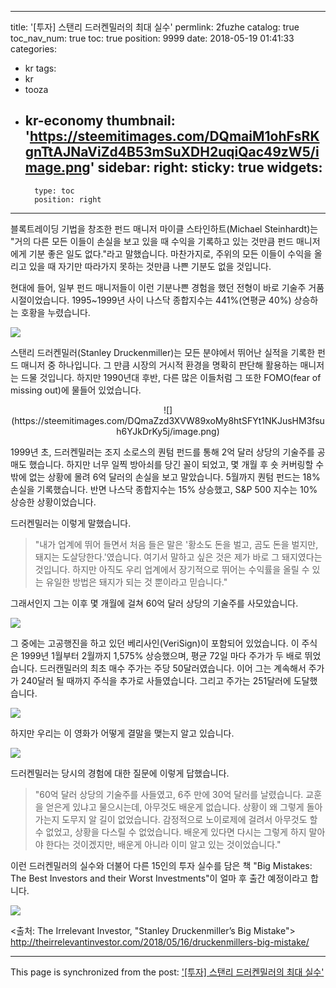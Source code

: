 
---
title: '[투자]  스탠리 드러켄밀러의 최대 실수'
permlink: 2fuzhe
catalog: true
toc_nav_num: true
toc: true
position: 9999
date: 2018-05-19 01:41:33
categories:
- kr
tags:
- kr
- tooza
- kr-economy
thumbnail: 'https://steemitimages.com/DQmaiM1ohFsRKgnTtAJNaViZd4B53mSuXDH2uqiQac49zW5/image.png'
sidebar:
    right:
        sticky: true
widgets:
    -
        type: toc
        position: right
---


블록트레이딩 기법을 창조한 펀드 매니저 마이클 스타인하트(Michael Steinhardt)는 "거의 다른 모든 이들이 손실을 보고 있을 때 수익을 기록하고 있는 것만큼 펀드 매니저에게 기분 좋은 일도 없다."라고 말했습니다.  마찬가지로, 주위의 모든 이들이 수익을 올리고 있을 때 자기만 따라가지 못하는 것만큼 나쁜 기분도 없을 것입니다.

현대에 들어, 일부 펀드 매니저들이 이런 기분나쁜 경험을 했던 전형이 바로 기술주 거품 시절이었습니다. 1995~1999년 사이 나스닥 종합지수는 441%(연평균 40%) 상승하는 호황을 누렸습니다. 

![](https://steemitimages.com/DQmaiM1ohFsRKgnTtAJNaViZd4B53mSuXDH2uqiQac49zW5/image.png)

스탠리 드러켄밀러(Stanley Druckenmiller)는 모든 분야에서 뛰어난 실적을 기록한 펀드 매니저 중 하나입니다. 그 만큼 시장의 거시적 환경을 명확히 판단해 활용하는 매니저는 드물 것입니다.  하지만 1990년대 후반, 다른 많은 이들처럼 그 또한 FOMO(fear of missing out)에 물들어 있었습니다. 

<center>
![](https://steemitimages.com/DQmaZzd3XVW89xoMy8htSFYt1NKJusHM3fsuh6YJkDrKy5j/image.png)
</center>

1999년 초, 드러켄밀러는 조지 소로스의 퀀텀 펀드를 통해 2억 달러 상당의 기술주를 공매도 했습니다. 하지만 너무 일찍 방아쇠를 당긴 꼴이 되었고, 몇 개월 후 숏 커버링할 수 밖에 없는 상황에 몰려 6억 달러의 손실을 보고 말았습니다. 5월까지 퀀텀 펀드는 18% 손실을 기록했습니다. 반면 나스닥 종합지수는 15% 상승했고, S&P 500 지수는 10% 상승한 상황이었습니다.

드러켄밀러는 이렇게 말했습니다. 

>"내가 업계에 뛰어 들면서 처음 들은 말은 '황소도 돈을 벌고, 곰도 돈을 벌지만, 돼지는 도살당한다.'였습니다. 여기서 말하고 싶은 것은 제가 바로 그 돼지였다는 것입니다. 
 하지만 아직도 우리 업계에서 장기적으로 뛰어는 수익률을 올릴 수 있는 유일한 방법은 돼지가 되는 것 뿐이라고 믿습니다."

그래서인지 그는 이후 몇 개월에 걸쳐 60억 달러 상당의 기술주를 사모았습니다.

![](https://steemitimages.com/DQmXzaECBi9kt2psmjK5z5vnRY7eBPuhRFsAMzk6iEgBSwX/image.png)

그 중에는 고공행진을 하고 있던 베리사인(VeriSign)이 포함되어 있었습니다. 이 주식은 1999년 1월부터 2월까지 1,575% 상승했으며, 평균 72일 마다 주가가 두 배로 뛰었습니다. 드러캔밀러의 최초 매수 주가는 주당 50달러였습니다. 이어 그는 계속해서 주가가 240달러 될 때까지 주식을 추가로 사들였습니다. 그리고 주가는 251달러에 도달했습니다.

![](https://steemitimages.com/DQmSUPfLAginzMaeg7LGeSpKRwqiHvMZWrGDpqG9TMQSGjc/image.png)

하지만 우리는 이 영화가 어떻게 결말을 맺는지 알고 있습니다.

![](https://steemitimages.com/DQmS121jAuwRiofB3zY7uXhieCEG5MLsVRfovrSGNdcsymf/image.png)

드러켄밀러는 당시의 경험에 대한 질문에 이렇게 답했습니다.

>"60억 달러 상당의 기술주를 사들였고, 6주 만에 30억 달러를 날렸습니다. 교훈을 얻은게 있냐고 물으시는데, 아무것도 배운게 없습니다. 상황이 왜 그렇게 돌아가는지 도무지 알 길이 없었습니다.  감정적으로 노이로제에 걸려서 아무것도 할 수 없었고, 상황을 다스릴 수 없었습니다. 배운게 있다면 다시는 그렇게 하지 말아야 한다는 것이겠지만, 배운게 아니라 이미 알고 있는 것이었습니다."

이런 드러켄밀러의 실수와 더불어 다른 15인의 투자 실수를 담은 책 "Big Mistakes: The Best Investors and their Worst Investments"이 얼마 후 출간 예정이라고 합니다.

![](https://steemitimages.com/DQma16iZtoS2gHUqYiZf1xWcc3kfWdF8VjKNeMH7PnhJtiy/image.png)

<출처: The Irrelevant Investor, "Stanley Druckenmiller’s Big Mistake">
http://theirrelevantinvestor.com/2018/05/16/druckenmillers-big-mistake/

- - -

This page is synchronized from the post: ['[투자]  스탠리 드러켄밀러의 최대 실수'](https://steemit.com/@pius.pius/2fuzhe)
